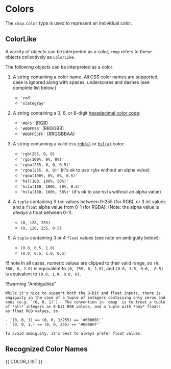 # Colors

The `cmap.Color` type is used to represent an individual color.

## ColorLike

A variety of objects can be interpreted as a color, `cmap` refers
to these objects collectively as `ColorLike`.

The following objects can be interpreted as a color:

1. A string containing a color name. All CSS color names are supported, case is
   ignored along with spaces, underscores and dashes  (see complete list below.)

    - `'red'`
    - `'slategray'`

1. A string containing a 3, 6, or 8-digit [hexadecimal color
   code](https://w3c.github.io/csswg-drafts/css-color/#hex-notation):

    - `'#0F5'`     (RGB)
    - `'#00FF55'`   (RRGGBB)
    - `'#00FF55FF'`  (RRGGBBAA)

1. A string containing a valid css
   [`rgb(a)`](https://w3c.github.io/csswg-drafts/css-color/#rgb-functions) or
   [`hsl(a)`](https://w3c.github.io/csswg-drafts/css-color/#the-hsl-notation)
   color:
    - `'rgb(255, 0, 0)'`
    - `'rgb(100%, 0%, 0%)'`
    - `'rgba(255, 0, 0, 0.5)'`
    - `'rgba(255, 0, 0)'`  (it's ok to use `rgba` without an alpha value)
    - `'rgba(100%, 0%, 0%, 0.5)'`
    - `'hsl(180, 100%, 50%)'`
    - `'hsla(180, 100%, 50%, 0.5)'`
    - `'hsla(180, 100%, 50%)'` (it's ok to use `hsla` without an alpha value)

1. A `tuple` containing 3 `int` values between 0-255 (for RGB), or 3 int values and a `float` alpha value from 0-1 (for RGBA). (Note: the alpha value is *always* a float between 0-1).
    - `(0, 128, 255)`
    - `(0, 128, 255, 0.5)`

1. A `tuple` containing 3 or 4 `float` values (see note on ambiguity below):
    - `(0.0, 0.5, 1.0)`
    - `(0.0, 0.5, 1.0, 0.5)`

!!! note
    In all cases, numeric values are clipped to their valid range, so `(0, 300,
    0, 2.0)` is equivalent to `(0, 255, 0, 1.0)`, and `(0.0, 1.5, 0.0, -0.5)` is
    equivalent to `(0.0, 1.0, 0.0, 0)`.

!!!warning "Ambiguities"

    While it's nice to support both the 8-bit and float inputs, there is amgiguity in the case of a tuple of integers containing only zeros and ones (e.g. `(0, 0, 1)`).  The convention in `cmap` is to treat a tuple of *all* integers as 8-bit RGB values, and a tuple with *any* floats as float RGB values, so 
    
    - `(0, 0, 1) == (0, 0, 1/255) == '#000001'`
    - `(0, 0, 1.) == (0, 0, 255) == '#0000FF'`

    To avoid ambiguity, it's best to always prefer float values.

## Recognized Color Names

{{ COLOR_LIST }}
